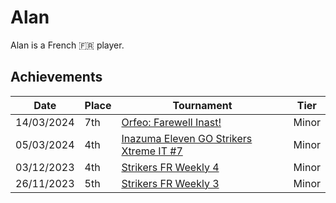 # Alan

Alan is a French :fr: player.

## Achievements

|Date|Place|Tournament|Tier|
|-|-|-|-|
| 14/03/2024 | 7th |[Orfeo: Farewell Inast!](../../tournaments/orfeo/orfeofarewell.md) | Minor |
| 05/03/2024 | 4th |[Inazuma Eleven GO Strikers Xtreme IT #7](../../tournaments/italia/it7.md) | Minor |
| 03/12/2023 | 4th |[Strikers FR Weekly 4](../../tournaments/weeklies/weekly4.md) | Minor |
| 26/11/2023 | 5th | [Strikers FR Weekly 3](../../tournaments/weeklies/weekly3.md.md) | Minor |